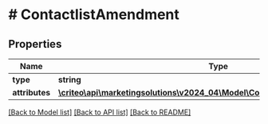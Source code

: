 # # ContactlistAmendment

## Properties

Name | Type | Description | Notes
------------ | ------------- | ------------- | -------------
**type** | **string** | User List |
**attributes** | [**\criteo\api\marketingsolutions\v2024_04\Model\ContactlistAmendmentAttributes**](ContactlistAmendmentAttributes.md) |  |

[[Back to Model list]](../../README.md#models) [[Back to API list]](../../README.md#endpoints) [[Back to README]](../../README.md)
